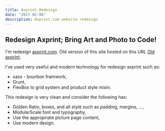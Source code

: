 ```yaml
---
title: Axprint Redesign
date: "2017-02-06"
description: Axprint.com website redesign
---
```


## Redesign Axprint; Bring Art and Photo to Code!

I'm redesign [axprint.com](http://axprint.com). Old version of this site hosted on this URL [Old axprint](http://www.axprint.com:8085).

I've used very useful and modern technology for redesign axprint such as:

* sass - bourbon framwork,
* Grunt,
* FlexBox to grid system and product style mixin.

This redesign is very clean and consider the following has:

* Golden Ratio, boxes, and all style such as padding, margins, ...,
* ModularScale font and typography,
* Use the appropriate picture page content,
* Use modern design.
